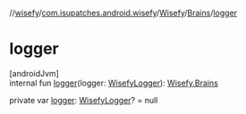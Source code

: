 //[wisefy](../../../../index.md)/[com.isupatches.android.wisefy](../../index.md)/[Wisefy](../index.md)/[Brains](index.md)/[logger](logger.md)

# logger

[androidJvm]\
internal fun [logger](logger.md)(logger: [WisefyLogger](../../../com.isupatches.android.wisefy.shared.logging/-wisefy-logger/index.md)): [Wisefy.Brains](index.md)

private var [logger](logger.md): [WisefyLogger](../../../com.isupatches.android.wisefy.shared.logging/-wisefy-logger/index.md)? = null
